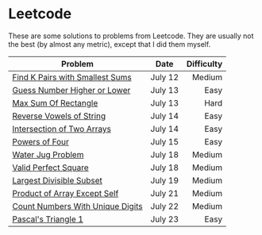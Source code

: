 # Leetcode

These are some solutions to problems from Leetcode.  They are usually not the best (by almost any metric), except that I did them myself.

|Problem | Date | Difficulty|
|--------|------|-----------:|
|[Find K Pairs with Smallest Sums](src/findKPairsWithSmallestSum/Solution.java)|July 12|Medium|
|[Guess Number Higher or Lower](src/guessNumber/Solution.java)|July 13|Easy|
|[Max Sum Of Rectangle](src/maxSumSubmatrix/Solution.java)|July 13|Hard|
|[Reverse Vowels of String](src/reverseVowelsOfString/Solution.java)|July 14|Easy|
|[Intersection of Two Arrays](src/intersectionOfTwoArrays/Solution.java)|July 14|Easy|
|[Powers of Four](src/powersOfFour/Solution.java)|July 15|Easy|
|[Water Jug Problem](src/waterAndJugProblem/Solution.java)|July 18|Medium|
|[Valid Perfect Square](src/validPerfectSquare/Solution.java)|July 18|Medium|
|[Largest Divisible Subset](src/largestDivisibleSubset/Solution.java)|July 19|Medium|
|[Product of Array Except Self](src/productOfArrayExceptSelf/Solution.java)|July 21|Medium|
|[Count Numbers With Unique Digits](src/countNumbersWithUniqueDigits/Solution.java)|July 22|Medium|
|[Pascal's Triangle 1](src/pascalsTriangle1/Solution.java)|July 23|Easy|


